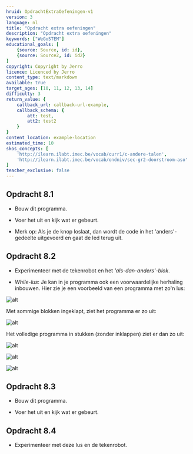 ```yaml
---
hruid: OpdrachtExtraOefeningen-v1
version: 3
language: nl
title: "Opdracht extra oefeningen"
description: "Opdracht extra oefeningen"
keywords: ["WeGoSTEM"]
educational_goals: [
    {source: Source, id: id}, 
    {source: Source2, id: id2}
]
copyright: Copyright by Jerro
licence: Licenced by Jerro
content_type: text/markdown
available: true
target_ages: [10, 11, 12, 13, 14]
difficulty: 3
return_value: {
    callback_url: callback-url-example,
    callback_schema: {
        att: test,
        att2: test2
    }
}
content_location: example-location
estimated_time: 10
skos_concepts: [
    'http://ilearn.ilabt.imec.be/vocab/curr1/c-andere-talen', 
    'http://ilearn.ilabt.imec.be/vocab/ondniv/sec-gr2-doorstroom-aso'
]
teacher_exclusive: false
---
```


## Opdracht 8.1

* Bouw dit programma.

* Voer het uit en kijk wat er gebeurt.

* Merk op: Als je de knop loslaat, dan wordt de code in het 'anders'-gedeelte uitgevoerd en gaat de led terug uit.


## Opdracht 8.2

* Experimenteer met de tekenrobot en het *'als-dan-anders'-blok*.

* *While-lus*: Je kan in je programma ook een voorwaardelijke herhaling inbouwen. Hier zie je een voorbeeld van een programma met zo'n lus:

![alt](https://scholen.dwengo.org/static/whileluscode.png "Afb. Extra")

Met sommige blokken ingeklapt, ziet het programma er zo uit:

![alt](https://scholen.dwengo.org/static/whileluscodeingeklapt.png "Afb. Extra")

Het volledige programma in stukken (zonder inklappen) ziet er dan zo uit:

![alt](https://scholen.dwengo.org/static/whileluscodedeel1.png "Afb. Extra")

![alt](https://scholen.dwengo.org/static/whileluscodedeel2.png "Afb. Extra")

![alt](https://scholen.dwengo.org/static/whileluscodedeel3.png "Afb. Extra")


## Opdracht 8.3

* Bouw dit programma.

* Voer het uit en kijk wat er gebeurt.


## Opdracht 8.4

* Experimenteer met deze lus en de tekenrobot.


